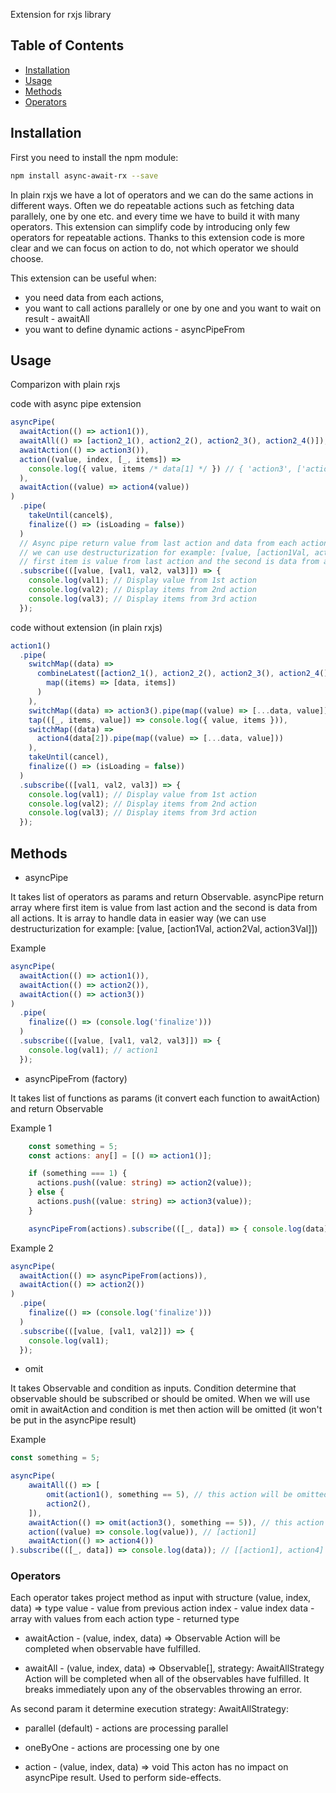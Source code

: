 Extension for rxjs library

## Table of Contents

* [Installation](#installation)
* [Usage](#usage)
* [Methods](#methods)
* [Operators](#operators)

## Installation

First you need to install the npm module:

```sh
npm install async-await-rx --save
```

In plain rxjs we have a lot of operators and we can do the same actions in different ways.
Often we do repeatable actions such as fetching data parallely, one by one etc. and every time we have to build it with many operators. This extension can simplify code by introducing only few operators for repeatable actions. Thanks to this extension code is more clear and we can focus on action to do, not which operator we should choose.

This extension can be useful when: 
- you need data from each actions,
- you want to call actions parallely or one by one and you want to wait on result - awaitAll
- you want to define dynamic actions - asyncPipeFrom


## Usage

Comparizon with plain rxjs

code with async pipe extension

```ts
asyncPipe(
  awaitAction(() => action1()),
  awaitAll(() => [action2_1(), action2_2(), action2_3(), action2_4()]),
  awaitAction(() => action3()),
  action((value, index, [_, items]) =>
    console.log({ value, items /* data[1] */ }) // { 'action3', ['action2_1', 'action2_2', 'action2_3', 'action2_4']}
  ),
  awaitAction((value) => action4(value))
)
  .pipe(
    takeUntil(cancel$),
    finalize(() => (isLoading = false))
  )
  // Async pipe return value from last action and data from each action. It is array.
  // we can use destructurization for example: [value, [action1Val, action2Val, action3Val]]
  // first item is value from last action and the second is data from all actions
  .subscribe(([value, [val1, val2, val3]]) => {
    console.log(val1); // Display value from 1st action
    console.log(val2); // Display items from 2nd action
    console.log(val3); // Display items from 3rd action
  });
```

code without extension (in plain rxjs)

```ts
action1()
  .pipe(
    switchMap((data) =>
      combineLatest([action2_1(), action2_2(), action2_3(), action2_4()]).pipe(
        map((items) => [data, items])
      )
    ),
    switchMap((data) => action3().pipe(map((value) => [...data, value]))),
    tap(([_, items, value]) => console.log({ value, items })),
    switchMap((data) =>
      action4(data[2]).pipe(map((value) => [...data, value]))
    ),
    takeUntil(cancel),
    finalize(() => (isLoading = false))
  )
  .subscribe(([val1, val2, val3]) => {
    console.log(val1); // Display value from 1st action
    console.log(val2); // Display items from 2nd action
    console.log(val3); // Display items from 3rd action
  });
```

## Methods
* asyncPipe

It takes list of operators as params and return Observable.
asyncPipe return array where first item is value from last action and the second is data from all actions.
It is array to handle data in easier way (we can use destructurization for example: [value, [action1Val, action2Val, action3Val]])

Example

```ts
asyncPipe(
  awaitAction(() => action1()),
  awaitAction(() => action2()),
  awaitAction(() => action3())
)
  .pipe(
    finalize(() => (console.log('finalize')))
  )
  .subscribe(([value, [val1, val2, val3]]) => {
    console.log(val1); // action1
  });
```

* asyncPipeFrom (factory)

It takes list of functions as params (it convert each function to awaitAction) and return Observable

Example 1

```ts
    const something = 5;
    const actions: any[] = [() => action1()];

    if (something === 1) {
      actions.push((value: string) => action2(value));
    } else {
      actions.push((value: string) => action3(value));
    }

    asyncPipeFrom(actions).subscribe(([_, data]) => { console.log(data) }); // [action1, action3]
```

Example 2

```ts
asyncPipe(
  awaitAction(() => asyncPipeFrom(actions)),
  awaitAction(() => action2())
)
  .pipe(
    finalize(() => (console.log('finalize')))
  )
  .subscribe(([value, [val1, val2]]) => {
    console.log(val1);
  });
```

* omit

It takes Observable and condition as inputs. Condition determine that observable should be subscribed or should be omited.
When we will use omit in awaitAction and condition is met then action will be omitted (it won't be put in the asyncPipe result)

Example 

```ts
const something = 5;

asyncPipe(
    awaitAll(() => [
        omit(action1(), something == 5), // this action will be omitted, because condition is met
        action2(),
    ]),
    awaitAction(() => omit(action3(), something == 5)), // this action will be omitted, because condition is met
    action((value) => console.log(value)), // [action1]
    awaitAction(() => action4())
).subscribe(([_, data]) => console.log(data)); // [[action1], action4]
```

### Operators
Each operator takes project method as input with structure
(value, index, data) => type
value - value from previous action
index - value index
data - array with values from each action
type - returned type

* awaitAction - (value, index, data) => Observable<any>
Action will be completed when observable have fulfilled.

* awaitAll - (value, index, data) => Observable<any>[], strategy: AwaitAllStrategy
Action will be completed when all of the observables have fulfilled. 
It breaks immediately upon any of the observables throwing an error.

As second param it determine execution strategy: 
AwaitAllStrategy:
 * parallel (default) - actions are processing parallel
 * oneByOne - actions are processing one by one

* action - (value, index, data) => void
This acton has no impact on asyncPipe result. Used to perform side-effects.